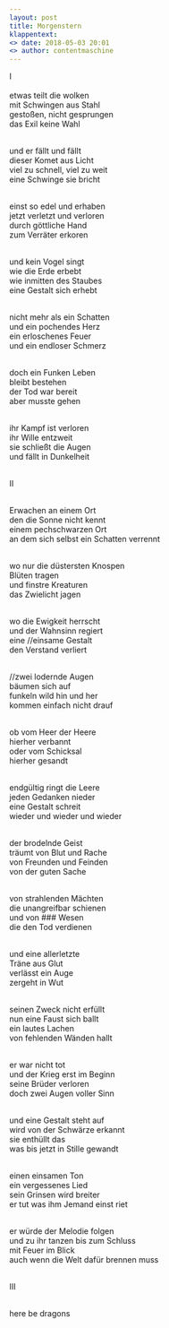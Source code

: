 ```yaml
---
layout: post
title: Morgenstern
klappentext:
<> date: 2018-05-03 20:01
<> author: contentmaschine
---
```

&#8544; <br> <br>
etwas teilt die wolken <br>
mit Schwingen aus Stahl <br>
gestoßen, nicht gesprungen <br>
das Exil keine Wahl <br> <br>

und er fällt und fällt <br>
dieser Komet aus Licht <br>
viel zu schnell, viel zu weit <br>
eine Schwinge sie bricht <br> <br>

einst so edel und erhaben <br>
jetzt verletzt und verloren <br>
durch göttliche Hand <br>
zum Verräter erkoren <br> <br>

und kein Vogel singt <br>
wie die Erde erbebt <br>
wie inmitten des Staubes <br>
eine Gestalt sich erhebt <br> <br>

nicht mehr als ein Schatten <br>
und ein pochendes Herz <br>
ein erloschenes Feuer  <br>
und ein endloser Schmerz <br> <br>

doch ein Funken Leben <br>
bleibt bestehen <br>
der Tod war bereit <br>
aber musste gehen <br> <br>

ihr Kampf ist verloren <br>
ihr Wille entzweit <br>
sie schließt die Augen <br>
und fällt in Dunkelheit <br> <br>

&#8545; <br> <br>

Erwachen an einem Ort <br>
den die Sonne nicht kennt <br>
einem pechschwarzen Ort <br>
an dem sich selbst ein Schatten verrennt <br> <br>

wo nur die düstersten Knospen <br>
Blüten tragen <br>
und finstre Kreaturen <br>
das Zwielicht jagen <br> <br>

wo die Ewigkeit herrscht <br>
und der Wahnsinn regiert <br> 
eine //einsame Gestalt <br>
den Verstand verliert <br> <br>

//zwei lodernde Augen <br>
bäumen sich auf <br>
funkeln wild hin und her  <br>
kommen einfach nicht drauf <br> <br>

ob vom Heer der Heere <br>
hierher verbannt <br>
oder vom Schicksal <br>
hierher gesandt <br> <br>




endgültig ringt die Leere <br>
jeden Gedanken nieder <br>
eine Gestalt schreit <br>
wieder und wieder und wieder <br> <br>

der brodelnde Geist <br>
träumt von Blut und Rache <br>
von Freunden und Feinden <br>
von der guten Sache <br> <br>

von strahlenden Mächten <br>
die unangreifbar schienen <br>
und von ### Wesen <br>
die den Tod verdienen <br> <br>


und eine allerletzte  <br>
Träne aus Glut <br>
verlässt ein Auge <br>
zergeht in Wut <br> <br>

seinen Zweck nicht erfüllt <br>
nun eine Faust sich ballt <br>
ein lautes Lachen <br>
von fehlenden Wänden hallt <br> <br>

er war nicht tot <br>
und der Krieg erst im Beginn <br>
seine Brüder verloren <br>
doch zwei Augen voller Sinn <br> <br>

und eine Gestalt steht auf <br>
wird von der Schwärze erkannt <br>
sie enthüllt das <br>
was bis jetzt in Stille gewandt <br> <br>

einen einsamen Ton <br>
ein vergessenes Lied <br>
sein Grinsen wird breiter <br>
er tut was ihm Jemand einst riet <br> <br>

er würde der Melodie folgen <br>
und zu ihr tanzen bis zum Schluss <br>
mit Feuer im Blick <br>
auch wenn die Welt dafür brennen muss <br> <br>

&#8546; <br> <br>

here be dragons <br>
